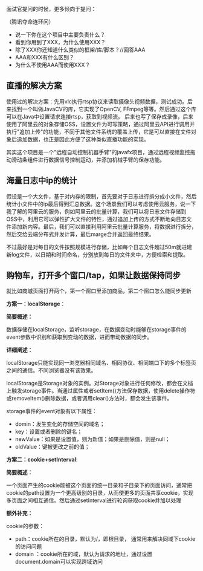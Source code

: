面试官提问的时候，更多倾向于提问：

（腾讯夺命连环问）
-  说一下你在这个项目中主要负责什么？
-  看到你用到了XXX，为什么使用XXX？
-  除了XXX你还知道什么类似的框架/库/脚本？//回答AAA
-  AAA和XXX有什么区别？
-  为什么不使用AAA而使用XXX？


## 直播的解决方案

使用过的解决方案：先用vlc执行rtsp协议来读取摄像头视频数据，测试成功。后来找到一个叫做JavaCV的库，它实现了OpenCV, FFmpeg等等。然后通过这个库可以在Java中设置请求连接rtsp，获取到视频流。
后来也写了保存成录像，后来使用了阿里云的对象存储OSS，设置文件为可写策略，通过阿里云API进行调用并执行"追加上传"的功能，不同于其他文件系统的覆盖上传，它是可以直接在文件对象后追加数据，也正是因此方便了这种类似直播功能的实现。

其实这个项目是一个"远程自动控制机器手臂"的javafx项目，通过远程视频监控拖动滑动条组件进行数据信号控制运动，并添加机械手臂的保存功能。

## 海量日志中ip的统计

假设是一个大文件，基于对内存的限制，首先要对于日志进行拆分成小文件，然后统计小文件中的ip最后得到汇总数据。这个场景我们可以考虑使用云服务，说一下我了解的阿里云的服务，例如阿里云的批量计算，我们可以将日志文件存储到OSS中，利用它可以弹性扩大文件的特性，通过追加上传的方式不断地向日志文件添加新内容。最后，我们可以直接利用阿里云批量计算服务，将数据进行拆分，然后交给云端分布式并发计算，最后marge合并返回最终结果。

不过最好是对每日的文件按照规模进行存储，比如每个日志文件超过50m就进建新log文件，以日期和时间命名，分别放到每日的文件夹中，方便检索和提取。

## 购物车，打开多个窗口/tap，如果让数据保持同步

就比如商城页面打开两个，第一个窗口里添加商品，第二个窗口怎么能同步更新

**方案一：localStorage**：

**简要概述：**

数据存储在localStorage，监听storage，在数据变动时能够在storage事件的event参数中识别和获取到变动的数据，进而带动数据的同步。

**详细阐述：**

localStorage只能实现同一浏览器相同域名、相同协议、相同端口下的多个标签页之间的通信。不同浏览器没有该效果。

localStorage是Storage对象的实例。对Storage对象进行任何修改，都会在文档上触发storage事件。当通过属性或者setItem()方法保存数据，使用delete操作符或removeItem()删除数据，或者调用clear()方法时，都会发生该事件。

storage事件的event对象有以下属性：

- domin：发生变化的存储空间的域名；
- key：设置或者删除的键名；
- newValue：如果是设置值，则为新值；如果是删除值，则是null；
- oldValue：键被更改之前的值；

**方案二：cookie+setInterval**:

**简要概述：**

一个页面产生的cookie能被这个页面的统一目录和子目录下的页面访问，通常把cookie的path设置为一个更高级别的目录，从而使更多的页面共享cookie，实现多页面之间相互通信。然后通过setInterval进行轮询获取cookie并加以处理

**额外补充：**

cookie的参数：

- path：cookie所在的目录，默认为/，即根目录， 通常用来解决同域下cookie的访问问题
- domain ：cookie所在的域，默认为请求的地址，通过设置document.domain可以实现跨域访问

